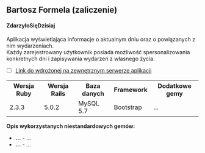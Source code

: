 <h2>Bartosz Formela (zaliczenie)</h2>

<h4>ZdarzyłoSięDzisiaj</h4>

<p>Aplikacja wyświetlająca informacje o aktualnym dniu oraz o powiązanych z nim wydarzeniach.<br>
   Każdy zarejestrowany użytkownik posiada możliwość spersonalizowania konkretnych dni i zapisywania wydarzeń z własnego życia.</p>

- [ ] [Link do wdrożonej na zewnętrznym serwerze aplikacji](/)

<table>
  <tr>
    <th>Wersja Ruby</th>
    <th>Wersja Rails</th>
    <th>Baza danych</th>
    <th>Framework</th>
    <th>Dodatkowe gemy</th>
  </tr>
  <tr>
    <td>2.3.3</td>
    <td>5.0.2</td>
    <td>MySQL 5.7</td>
    <td>Bootstrap</td>
    <td>...</td>
  </tr>
</table>

<b>Opis wykorzystanych niestandardowych gemów:</b>

<ul>
<li> <strong>...</strong> - ...</li>
<li> <strong>...</strong> - ...</li>
</ul>
